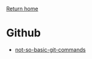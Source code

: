 [Return home](https://github.com/mathewjkavalam/ananassaft/blob/main/index.md)
# Github
* [not-so-basic-git-commands](https://github.com/mathewjkavalam/ananassaft/blob/main/git_commands.md)
